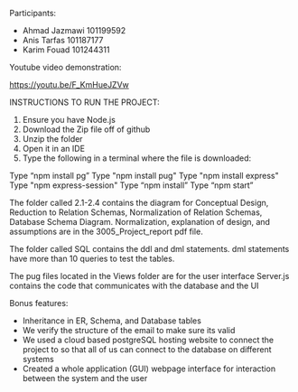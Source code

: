 Participants: 

* Ahmad Jazmawi  101199592
* Anis Tarfas 101187177 
* Karim Fouad 101244311


Youtube video demonstration: 

https://youtu.be/F_KmHueJZVw

INSTRUCTIONS TO RUN THE PROJECT:

1. Ensure you have Node.js
2. Download the Zip file off of github
3. Unzip the folder
4. Open it in an IDE
5. Type the following in a terminal where the file is downloaded:

Type “npm install pg”
Type "npm install pug"
Type "npm install express"
Type "npm express-session"
Type “npm install”
Type “npm start”



The folder called 2.1-2.4 contains the diagram for Conceptual Design, Reduction to Relation Schemas, Normalization of Relation Schemas, Database Schema Diagram. Normalization, explanation of design, and assumptions are in the 3005_Project_report pdf file.

The folder called SQL contains the ddl and dml statements. dml statements have more than 10 queries to test the tables.


The pug files located in the Views folder are for the user interface
Server.js contains the code that communicates with the database and the UI

Bonus features: 
* Inheritance in ER, Schema, and Database tables
* We verify the structure of the email to make sure its valid
* We used a cloud based postgreSQL hosting website to connect the project to so that all of us can connect to the database on different systems
* Created a whole application (GUI) webpage interface for interaction between the system and the user 
